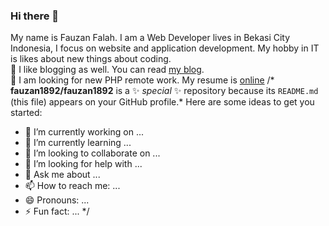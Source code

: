 ### Hi there 👋 
My name is Fauzan Falah. I am a Web Developer lives in Bekasi City Indonesia, I focus on website and application development. My hobby in IT is likes about new things about coding.
<br>
:pencil: I like blogging as well. You can read [my blog](https://www.codekop.com/).
<br>
:construction_worker: I am looking for new PHP remote work. My resume is [online](https://fauzan.codekop.com/)
/* 
**fauzan1892/fauzan1892** is a ✨ _special_ ✨ repository because its `README.md` (this file) appears on your GitHub profile.*
Here are some ideas to get you started:

- 🔭 I’m currently working on ...
- 🌱 I’m currently learning ...
- 👯 I’m looking to collaborate on ...
- 🤔 I’m looking for help with ...
- 💬 Ask me about ...
- 📫 How to reach me: ...
- 😄 Pronouns: ...
- ⚡ Fun fact: ...
 */
